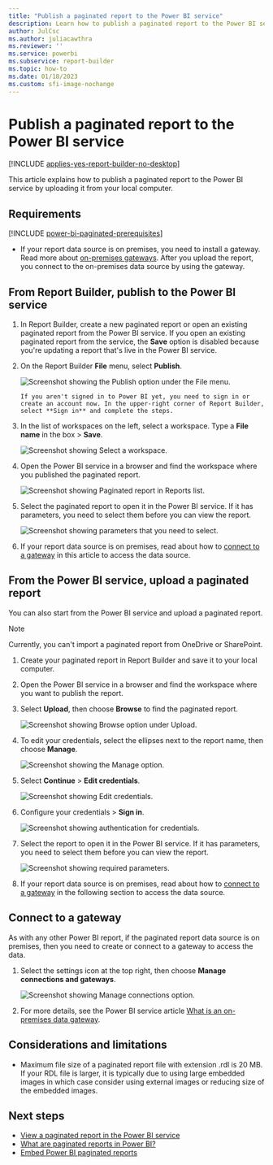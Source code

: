 ```yaml
---
title: "Publish a paginated report to the Power BI service"
description: Learn how to publish a paginated report to the Power BI service by uploading it from your local computer.  
author: JulCsc
ms.author: juliacawthra
ms.reviewer: ''
ms.service: powerbi
ms.subservice: report-builder
ms.topic: how-to
ms.date: 01/18/2023
ms.custom: sfi-image-nochange
---
```


# Publish a paginated report to the Power BI service

[!INCLUDE [applies-yes-report-builder-no-desktop](../includes/applies-yes-report-builder-no-desktop.md)] 

This article explains how to publish a paginated report to the Power BI service by uploading it from your local computer.

## Requirements

[!INCLUDE [power-bi-paginated-prerequisites](../includes/power-bi-paginated-prerequisites.md)]

- If your report data source is on premises, you need to install a gateway. Read more about [on-premises gateways](../connect-data/service-gateway-onprem.md). After you upload the report, you connect to the on-premises data source by using the gateway.

## From Report Builder, publish to the Power BI service

1. In Report Builder, create a new paginated report or open an existing paginated report from the Power BI service. If you open an existing paginated report from the service, the **Save** option is disabled because you're updating a report that's live in the Power BI service.

1. On the Report Builder **File** menu, select **Publish**.

    ![Screenshot showing the Publish option under the File menu.](media/paginated-reports-save-to-power-bi-service/power-bi-paginated-save-as.png)
   
       If you aren't signed in to Power BI yet, you need to sign in or create an account now. In the upper-right corner of Report Builder, select **Sign in** and complete the steps.

1. In the list of workspaces on the left, select a workspace. Type a **File name** in the box > **Save**.

    ![Screenshot showing Select a workspace.](media/paginated-reports-save-to-power-bi-service/power-bi-paginated-select-workspace.png)
   
1. Open the Power BI service in a browser and find the workspace where you published the paginated report.

    ![Screenshot showing Paginated report in Reports list.](media/paginated-reports-save-to-power-bi-service/power-bi-paginated-wwi-report.png)
   
1. Select the paginated report to open it in the Power BI service. If it has parameters, you need to select them before you can view the report.

    ![Screenshot showing parameters that you need to select.](media/paginated-reports-save-to-power-bi-service/power-bi-parameters.png)
   
6. If your report data source is on premises, read about how to [connect to a gateway](#connect-to-a-gateway) in this article to access the data source.

## From the Power BI service, upload a paginated report

You can also start from the Power BI service and upload a paginated report.

> [!NOTE]
> Currently, you can't import a paginated report from OneDrive or SharePoint.

1. Create your paginated report in Report Builder and save it to your local computer.

1. Open the Power BI service in a browser and find the workspace where you want to publish the report.

1. Select **Upload**, then choose **Browse** to find the paginated report.

    ![Screenshot showing Browse option under Upload.](media/paginated-reports-save-to-power-bi-service/power-bi-upload-file.png)
   
1. To edit your credentials, select the ellipses next to the report name, then choose **Manage**.

    ![Screenshot showing the Manage option.](media/paginated-reports-save-to-power-bi-service/power-bi-manage.png)
   
1. Select **Continue** > **Edit credentials**.

    ![Screenshot showing Edit credentials.](media/paginated-reports-save-to-power-bi-service/power-bi-paginated-select-edit-credentials.png)
   
1. Configure your credentials > **Sign in**.

    ![Screenshot showing authentication for credentials.](media/paginated-reports-save-to-power-bi-service/power-bi-paginated-credentials.png)
   
1. Select the report to open it in the Power BI service. If it has parameters, you need to select them before you can view the report.

    ![Screenshot showing required parameters.](media/paginated-reports-save-to-power-bi-service/power-bi-parameters.png)
   
1. If your report data source is on premises, read about how to [connect to a gateway](#connect-to-a-gateway) in the following section to access the data source.

## Connect to a gateway

As with any other Power BI report, if the paginated report data source is on premises, then you need to create or connect to a gateway to access the data.

1. Select the settings icon at the top right, then choose **Manage connections and gateways**.

    ![Screenshot showing Manage connections option.](media/paginated-reports-save-to-power-bi-service/power-bi-manage-gateway.png)
   
1. For more details, see the Power BI service article [What is an on-premises data gateway](../connect-data/service-gateway-onprem.md).

## Considerations and limitations

- Maximum file size of a paginated report file with extension .rdl is 20 MB. If your RDL file is larger, it is typically due to using large embedded images in which case consider using external images or reducing size of the embedded images.

## Next steps

- [View a paginated report in the Power BI service](../consumer/paginated-reports-view-power-bi-service.md)
- [What are paginated reports in Power BI?](paginated-reports-report-builder-power-bi.md)
- [Embed Power BI paginated reports](../developer/embedded/embed-paginated-reports.md)

